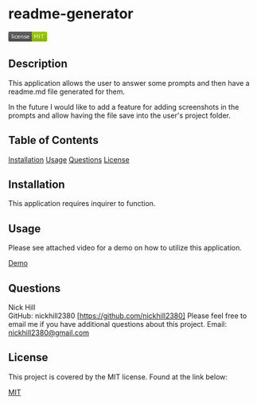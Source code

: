 
  
# readme-generator  

 ![MIT](/utils/images/mit-license.png)

           
                
## Description

This application allows the user to answer some prompts and then have a readme.md file generated for them. 

In the future I would like to add a feature for adding screenshots in the prompts and allow having the file save into the user's project folder.
    
## Table of Contents

[Installation](#installation)
[Usage](#usage)
[Questions](#questions)
[License](#license)

## Installation

This application requires inquirer to function. 

## Usage

Please see attached video for a demo on how to utilize this application.

[Demo](https://drive.google.com/file/d/1OO8pRYYS8TLyTzDdr54EcL2Twd6jQN8f/preview)

## Questions

Nick Hill  
GitHub: nickhill2380 [https://github.com/nickhill2380]
Please feel free to email me if you have additional questions about this project.
Email: <nickhill2380@gmail.com>


## License

This project is covered by the MIT license. Found at the link below:
      

[MIT](https://www.opensource.org/licenses/mit-license.php)